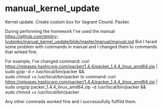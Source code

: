 # manual_kernel_update
Kernel update. Create custom box for Vagrant Clound. Packer.

During performing the homework I've used the manual https://github.com/dmitry-lyutenko/manual_kernel_update/blob/master/manual/manual.md
But I faced some problem with commands in manual and I changed them to commands that wirked fine.

For example, I've changed command: 
	curl https://releases.hashicorp.com/packer/1.4.4/packer_1.4.4_linux_amd64.zip | \
	sudo gzip -d > /usr/local/bin/packer && \
	sudo chmod +x /usr/local/bin/packer
to command:
	curl https://releases.hashicorp.com/packer/1.4.4/packer_1.4.4_linux_amd64.zip | \
	sudo ungzip packer_1.4.4_linux_amd64.zip -d /usr/local/bin/packer && \
	sudo chmod +x /usr/local/bin/packer
	
Any other commads worked fine and I successufully fullfild them. 
